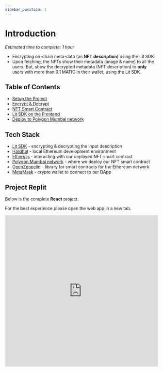 ```yaml
---
sidebar_position: 1
---
```


# Introduction

_Estimated time to complete: 1 hour_

- Encrypting on-chain meta-data (an **NFT description**) using the Lit SDK.
- Upon fetching, the NFTs show their metadata (image & name) to all the users. But, show the decrypted metadata (NFT description) to **only** users with more than 0.1 MATIC in their wallet, using the Lit SDK.

## Table of Contents

- [Setup the Project](../../../tools-and-examples/sdk-examples/onchain-metadata/setup)
- [Encrypt & Decrypt](../../../tools-and-examples/sdk-examples/onchain-metadata/encrypt-decrypt)
- [NFT Smart Contract](../../../tools-and-examples/sdk-examples/onchain-metadata/smart-contract)
- [Lit SDK on the Frontend](../../../tools-and-examples/sdk-examples/onchain-metadata/frontend)
- [Deploy to Polygon Mumbai network](../../../tools-and-examples/sdk-examples/onchain-metadata/polygon-mumbai)

## Tech Stack

- [Lit SDK](../../../sdk/intro) - encrypting & decrypting the input description
- [Hardhat](https://hardhat.org/) - local Ethereum development environment
- [Ethers.js](https://docs.ethers.io/v5/) - interacting with our deployed NFT smart contract
- [Polygon Mumbai network](https://faucet.polygon.technology/) - where we deploy our NFT smart contract
- [OpenZeppelin](https://www.openzeppelin.com/) - library for smart contracts for the Ethereum network
- [MetaMask](https://metamask.io/) - crypto wallet to connect to our DApp

## Project Replit

Below is the complete [**React** project](https://replit.com/@lit/Encrypt-and-Decrypt-On-chain-NFT-Metadata#encrypt_and_decrypt_on-chain_nft_metadata/src/App.js).

For the best experience please open the web app in a new tab.

<iframe frameborder="0" width="100%" height="500px" className="repls" style={{display: "none"}} src="https://replit.com/@lit/Encrypt-and-Decrypt-On-chain-NFT-Metadata#encrypt_and_decrypt_on-chain_nft_metadata/src/App.js"></iframe>

